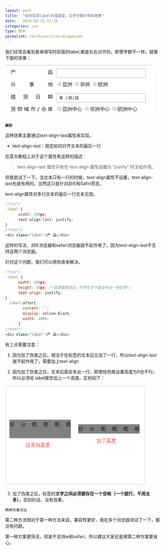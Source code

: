 ```yaml
---
layout: post
title:  "如何实现label长度固定，文字分散分布的效果"
date:   2019-02-21 11:16
categories: css
type: 技术
permalink: /archivers/css/dispersed
---
```




我们经常会看到表单填写时前面的label,都是左右对齐的，即使字数不一样。就像下面的效果：


![fensan][01]

**``解析``**

这种效果主要通过text-align-last属性来实现。

* text-align-last：规定如何对齐文本的最后一行

在菜鸟教程上对于这个属性有这样的描述：

> text-align-last 属性只有在 text-align 属性设置为 "justify" 时才起作用。

但我尝试了一下，当文本只有一行的时候，text-align属性不设置，text-align-last也是有用的。当然这只是针对非IE和Safiri而言。

text-align属性对多行文本的最后一行文本无效。


```javascript
/*css*/
.label {
      width: 200px;
      text-align-last: justify; 
}
/*html*/
<div class="label">产 品</div>
```

这样的写法，对IE浏览器和safari浏览器就不起作用了。因为text-align-last不支持这两个浏览器。

针对这个问题，我们可以用伪类来解决。

```javascript
/*css*/
.label {
      width: 200px;
      height: 30px; /*高度需要添加，不然文字下面会多出一些空隙*/
      text-align: justify; 
}
 .label:after{
        content: '';
        display: inline-block;
        width: 100%;
      }
/*html*/
<div class="label">产 品</div>
```

有三点需要注意：

1. 因为加了伪类之后，相当于在标签的文本后又加了一行，所以text-align-last就不起作用了，需要加上text-align

2. 因为加了伪类之后，文本后面会多出一行，即使给伪类设置高度为0也不行。所以必须给.label属性加上一个高度。区别如下：

![height][02]

3. 加了伪类之后，标签的**文字之间必须要存在一个空格（一个就行，不用太多）**，否则的话，没有效果。


[01]:/image/fensan.png "分散"
[02]:/image/height.png "高度"


``两种方案对比``

第二种方法相对于第一种方法来说，兼容性更好，我在多个浏览器测试了一下，都没有问题。

第一种方案更简洁，但是不支持ie和safari，所以建议大家还是用第二种方案更省心。
